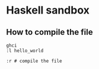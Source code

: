 # Haskell sandbox
## How to compile the file
```shell
ghci
:l hello_world

:r # compile the file
```